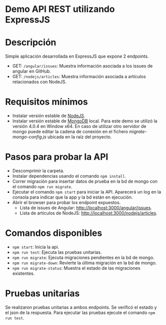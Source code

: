 # Demo API REST utilizando ExpressJS

# Descripción
Simple aplicación desarrollada en ExpressJS que expone 2 endpoints.
- GET: `/angular/issues`: Muestra información asociada a los issues de angular en GitHub.
- GET: `/nodejs/articles`: Muestra información asociada a artículos relacionados con NodeJS.

# Requisitos mínimos
- Instalar versión estable de [NodeJS](https://nodejs.org/es/download/).
- Instalar versión estable de [MongoDB](https://www.mongodb.com/download-center/community) local. Para este demo se utilizó la versión 4.0.4 en Window x64. En caso de utilizar otro servidor de mongo puede editar la cadena de conexión en el fichero _migrate-mongo-config.js_ ubicada en la raíz del proyecto.

# Pasos para probar la API
- Descomprimir la carpeta.
- Instalar dependencias usando el comando `npm install`.
- Correr migración para insertar datos de prueba en la bd de mongo con el comando `npm run migrate`.
- Ejecutar el comando `npm start` para iniciar la API. Aparecerá un log en la consola para indicar que la app y la bd están en ejecución.
- Abrir el browser para probar los endpoint expuestos.
    - Lista de issues de Angular: [http://localhost:3000/angular/issues](http://localhost:3000/angular/issues).
    - Lista de artículos de NodeJS: [http://localhost:3000/nodejs/articles](http://localhost:3000/nodejs/articles).

# Comandos disponibles
- `npm start`: Inicia la api.
- `npm run test`: Ejecuta las pruebas unitarias.
- `npm run migrate`: Ejecuta migraciones pendientes en la bd de mongo.
- `npm run migrate-down`: Revierte la última migración en la bd de mongo.
- `npm run migrate-status`: Muestra el estado de las migraciones existentes.

# Pruebas unitarias
Se realizaron pruebas unitarias a ambos endpoints. Se verificó el estado y el json de la respuesta.
Para ejecutar las pruebas ejecute el comando `npm run test`.
